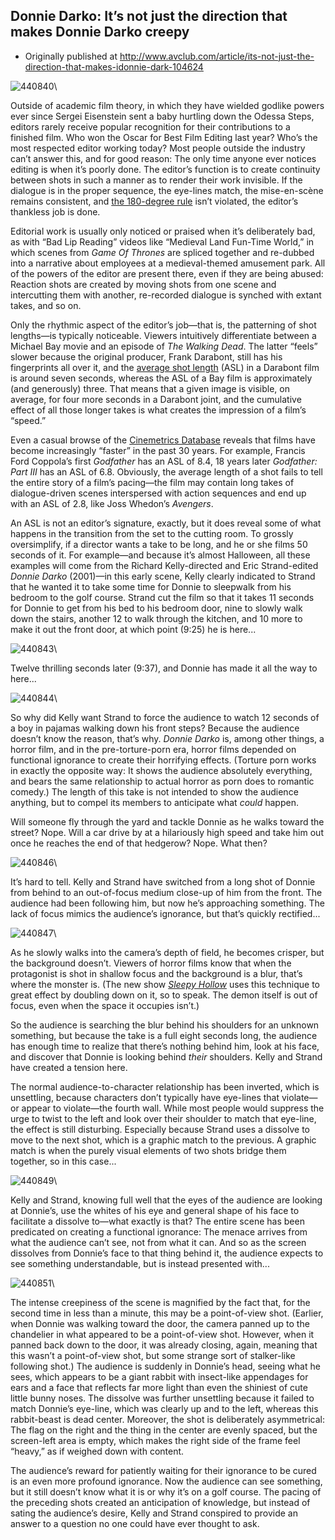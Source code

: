 ## Donnie Darko: It’s not just the direction that makes Donnie Darko creepy

 * Originally published at http://www.avclub.com/article/its-not-just-the-direction-that-makes-idonnie-dark-104624

![440840](images/film/donnie-darko/440840.jpg)\

Outside of academic film theory, in which they have wielded godlike powers ever since Sergei Eisenstein sent a baby hurtling down the Odessa Steps, editors rarely receive popular recognition for their contributions to a finished film. Who won the Oscar for Best Film Editing last year? Who’s the most respected editor working today? Most people outside the industry can’t answer this, and for good reason: The only time anyone ever notices editing is when it’s poorly done. The editor’s function is to create continuity between shots in such a manner as to render their work invisible. If the dialogue is in the proper sequence, the eye-lines match, the mise-en-scène remains consistent, and [the 180-degree rule](http://en.wikipedia.org/wiki/180-degree_rule) isn’t violated, the editor’s thankless job is done.

Editorial work is usually only noticed or praised when it’s deliberately bad, as with “Bad Lip Reading” videos like “Medieval Land Fun-Time World,” in which scenes from *Game Of Thrones* are spliced together and re-dubbed into a narrative about employees at a medieval-themed amusement park. All of the powers of the editor are present there, even if they are being abused: Reaction shots are created by moving shots from one scene and intercutting them with another, re-recorded dialogue is synched with extant takes, and so on.

Only the rhythmic aspect of the editor’s job—that is, the patterning of shot lengths—is typically noticeable. Viewers intuitively differentiate between a Michael Bay movie and an episode of *The Walking Dead*. The latter “feels” slower because the original producer, Frank Darabont, still has his fingerprints all over it, and the [average shot length](http://www.cinemetrics.lv/) (ASL) in a Darabont film is around seven seconds, whereas the ASL of a Bay film is approximately (and generously) three. That means that a given image is visible, on average, for four more seconds in a Darabont joint, and the cumulative effect of all those longer takes is what creates the impression of a film’s “speed.”

Even a casual browse of the [Cinemetrics Database](http://www.cinemetrics.lv/database.php) reveals that films have become increasingly “faster” in the past 30 years. For example, Francis Ford Coppola’s first *Godfather* has an ASL of 8.4, 18 years later *Godfather: Part III* has an ASL of 6.8. Obviously, the average length of a shot fails to tell the entire story of a film’s pacing—the film may contain long takes of dialogue-driven scenes interspersed with action sequences and end up with an ASL of 2.8, like Joss Whedon’s *Avengers*.

An ASL is not an editor’s signature, exactly, but it does reveal some of what happens in the transition from the set to the cutting room. To grossly oversimplify, if a director wants a take to be long, and he or she films 50 seconds of it. For example—and because it’s almost Halloween, all these examples will come from the Richard Kelly-directed and Eric Strand-edited *Donnie Darko* (2001)—in this early scene, Kelly clearly indicated to Strand that he wanted it to take some time for Donnie to sleepwalk from his bedroom to the golf course. Strand cut the film so that it takes 11 seconds for Donnie to get from his bed to his bedroom door, nine to slowly walk down the stairs, another 12 to walk through the kitchen, and 10 more to make it out the front door, at which point (9:25) he is here...

![440843](images/film/donnie-darko/440843.jpg)\

Twelve thrilling seconds later (9:37), and Donnie has made it all the way to here...

![440844](images/film/donnie-darko/440844.jpg)\

So why did Kelly want Strand to force the audience to watch 12 seconds of a boy in pajamas walking down his front steps? Because the audience doesn’t know the reason, that’s why. *Donnie Darko* is, among other things, a horror film, and in the pre-torture-porn era, horror films depended on functional ignorance to create their horrifying effects. (Torture porn works in exactly the opposite way: It shows the audience absolutely everything, and bears the same relationship to actual horror as porn does to romantic comedy.) The length of this take is not intended to show the audience anything, but to compel its members to anticipate what *could* happen.

Will someone fly through the yard and tackle Donnie as he walks toward the street? Nope. Will a car drive by at a hilariously high speed and take him out once he reaches the end of that hedgerow? Nope. What then?

![440846](images/film/donnie-darko/440846.jpg)\

It’s hard to tell. Kelly and Strand have switched from a long shot of Donnie from behind to an out-of-focus medium close-up of him from the front. The audience had been following him, but now he’s approaching something. The lack of focus mimics the audience’s ignorance, but that’s quickly rectified...

![440847](images/film/donnie-darko/440847.jpg)\

As he slowly walks into the camera’s depth of field, he becomes crisper, but the background doesn’t. Viewers of horror films know that when the protagonist is shot in shallow focus and the background is a blur, that’s where the monster is. (The new show [*Sleepy Hollow*](/tvclub/tvshow/sleepy-hollow,452/) uses this technique to great effect by doubling down on it, so to speak. The demon itself is out of focus, even when the space it occupies isn’t.)

So the audience is searching the blur behind his shoulders for an unknown something, but because the take is a full eight seconds long, the audience has enough time to realize that there’s nothing behind him, look at his face, and discover that Donnie is looking behind *their* shoulders. Kelly and Strand have created a tension here.

The normal audience-to-character relationship has been inverted, which is unsettling, because characters don’t typically have eye-lines that violate—or appear to violate—the fourth wall. While most people would suppress the urge to twist to the left and look over their shoulder to match that eye-line, the effect is still disturbing. Especially because Strand uses a dissolve to move to the next shot, which is a graphic match to the previous. A graphic match is when the purely visual elements of two shots bridge them together, so in this case...

![440849](images/film/donnie-darko/440849.jpg)\

Kelly and Strand, knowing full well that the eyes of the audience are looking at Donnie’s, use the whites of his eye and general shape of his face to facilitate a dissolve to—what exactly is that? The entire scene has been predicated on creating a functional ignorance: The menace arrives from what the audience can’t see, not from what it can. And so as the screen dissolves from Donnie’s face to that thing behind it, the audience expects to see something understandable, but is instead presented with...

![440851](images/film/donnie-darko/440851.jpg)\ 

The intense creepiness of the scene is magnified by the fact that, for the second time in less than a minute, this may be a point-of-view shot. (Earlier, when Donnie was walking toward the door, the camera panned up to the chandelier in what appeared to be a point-of-view shot. However, when it panned back down to the door, it was already closing, again, meaning that this wasn’t a point-of-view shot, but some strange sort of stalker-like following shot.) The audience is suddenly in Donnie’s head, seeing what he sees, which appears to be a giant rabbit with insect-like appendages for ears and a face that reflects far more light than even the shiniest of cute little bunny noses. The dissolve was further unsettling because it failed to match Donnie’s eye-line, which was clearly up and to the left, whereas this rabbit-beast is dead center. Moreover, the shot is deliberately asymmetrical: The flag on the right and the thing in the center are evenly spaced, but the screen-left area is empty, which makes the right side of the frame feel “heavy,” as if weighed down with content.

The audience’s reward for patiently waiting for their ignorance to be cured is an even more profound ignorance. Now the audience can see something, but it still doesn’t know what it is or why it’s on a golf course. The pacing of the preceding shots created an anticipation of knowledge, but instead of sating the audience’s desire, Kelly and Strand conspired to provide an answer to a question no one could have ever thought to ask.
